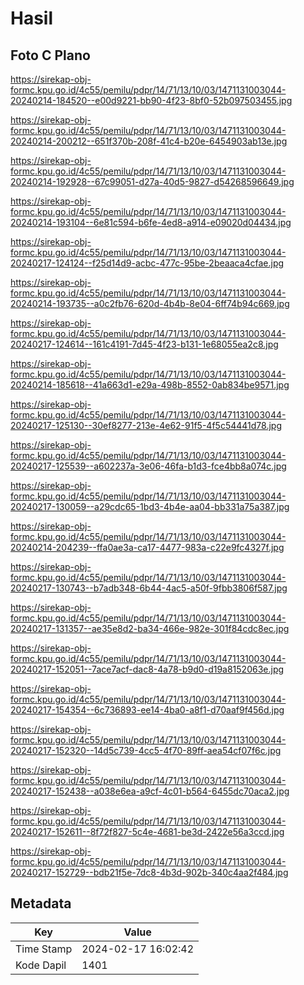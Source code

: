 # Hasil

## Foto C Plano

https://sirekap-obj-formc.kpu.go.id/4c55/pemilu/pdpr/14/71/13/10/03/1471131003044-20240214-184520--e00d9221-bb90-4f23-8bf0-52b097503455.jpg

https://sirekap-obj-formc.kpu.go.id/4c55/pemilu/pdpr/14/71/13/10/03/1471131003044-20240214-200212--651f370b-208f-41c4-b20e-6454903ab13e.jpg

https://sirekap-obj-formc.kpu.go.id/4c55/pemilu/pdpr/14/71/13/10/03/1471131003044-20240214-192928--67c99051-d27a-40d5-9827-d54268596649.jpg

https://sirekap-obj-formc.kpu.go.id/4c55/pemilu/pdpr/14/71/13/10/03/1471131003044-20240214-193104--6e81c594-b6fe-4ed8-a914-e09020d04434.jpg

https://sirekap-obj-formc.kpu.go.id/4c55/pemilu/pdpr/14/71/13/10/03/1471131003044-20240217-124124--f25d14d9-acbc-477c-95be-2beaaca4cfae.jpg

https://sirekap-obj-formc.kpu.go.id/4c55/pemilu/pdpr/14/71/13/10/03/1471131003044-20240214-193735--a0c2fb76-620d-4b4b-8e04-6ff74b94c669.jpg

https://sirekap-obj-formc.kpu.go.id/4c55/pemilu/pdpr/14/71/13/10/03/1471131003044-20240217-124614--161c4191-7d45-4f23-b131-1e68055ea2c8.jpg

https://sirekap-obj-formc.kpu.go.id/4c55/pemilu/pdpr/14/71/13/10/03/1471131003044-20240214-185618--41a663d1-e29a-498b-8552-0ab834be9571.jpg

https://sirekap-obj-formc.kpu.go.id/4c55/pemilu/pdpr/14/71/13/10/03/1471131003044-20240217-125130--30ef8277-213e-4e62-91f5-4f5c54441d78.jpg

https://sirekap-obj-formc.kpu.go.id/4c55/pemilu/pdpr/14/71/13/10/03/1471131003044-20240217-125539--a602237a-3e06-46fa-b1d3-fce4bb8a074c.jpg

https://sirekap-obj-formc.kpu.go.id/4c55/pemilu/pdpr/14/71/13/10/03/1471131003044-20240217-130059--a29cdc65-1bd3-4b4e-aa04-bb331a75a387.jpg

https://sirekap-obj-formc.kpu.go.id/4c55/pemilu/pdpr/14/71/13/10/03/1471131003044-20240214-204239--ffa0ae3a-ca17-4477-983a-c22e9fc4327f.jpg

https://sirekap-obj-formc.kpu.go.id/4c55/pemilu/pdpr/14/71/13/10/03/1471131003044-20240217-130743--b7adb348-6b44-4ac5-a50f-9fbb3806f587.jpg

https://sirekap-obj-formc.kpu.go.id/4c55/pemilu/pdpr/14/71/13/10/03/1471131003044-20240217-131357--ae35e8d2-ba34-466e-982e-301f84cdc8ec.jpg

https://sirekap-obj-formc.kpu.go.id/4c55/pemilu/pdpr/14/71/13/10/03/1471131003044-20240217-152051--7ace7acf-dac8-4a78-b9d0-d19a8152063e.jpg

https://sirekap-obj-formc.kpu.go.id/4c55/pemilu/pdpr/14/71/13/10/03/1471131003044-20240217-154354--6c736893-ee14-4ba0-a8f1-d70aaf9f456d.jpg

https://sirekap-obj-formc.kpu.go.id/4c55/pemilu/pdpr/14/71/13/10/03/1471131003044-20240217-152320--14d5c739-4cc5-4f70-89ff-aea54cf07f6c.jpg

https://sirekap-obj-formc.kpu.go.id/4c55/pemilu/pdpr/14/71/13/10/03/1471131003044-20240217-152438--a038e6ea-a9cf-4c01-b564-6455dc70aca2.jpg

https://sirekap-obj-formc.kpu.go.id/4c55/pemilu/pdpr/14/71/13/10/03/1471131003044-20240217-152611--8f72f827-5c4e-4681-be3d-2422e56a3ccd.jpg

https://sirekap-obj-formc.kpu.go.id/4c55/pemilu/pdpr/14/71/13/10/03/1471131003044-20240217-152729--bdb21f5e-7dc8-4b3d-902b-340c4aa2f484.jpg


## Metadata

| Key        | Value               |
| ---------- | ------------------- |
| Time Stamp | 2024-02-17 16:02:42 |
| Kode Dapil | 1401                |




